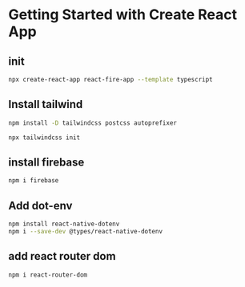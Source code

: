 # Getting Started with Create React App

## init

```sh
npx create-react-app react-fire-app --template typescript
```

## Install tailwind

```sh
npm install -D tailwindcss postcss autoprefixer

```

```sh
npx tailwindcss init

```

## install firebase

```sh
npm i firebase
```

## Add dot-env

```sh
npm install react-native-dotenv
npm i --save-dev @types/react-native-dotenv
```

## add react router dom

```sh
npm i react-router-dom
```
